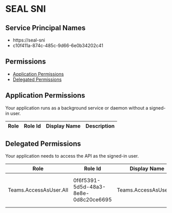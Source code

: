 # SEAL SNI
## Service Principal Names
- https://seal-sni
- c10f411a-874c-485c-9d66-6e0b34202c41

 ## Permissions
- [Application Permissions](#application-permissions)
- [Delegated Permissions](#delegated-permissions)

## Application Permissions
Your application runs as a background service or daemon without a signed-in user.

| Role | Role Id | Display Name | Description |
|---|---|---|---|

## Delegated Permissions
Your application needs to access the API as the signed-in user. 

| Role | Role Id | Display Name | Description |
|---|---|---|---|
| Teams.AccessAsUser.All | 0f6f5391-5d5d-48a3-8e8e-0d8c20ce6695 | Teams.AccessAsUser.All | Allows Teams services to access IC3 services |

